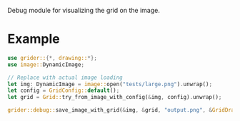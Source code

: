 Debug module for visualizing the grid on the image.

# Example

```rust
use grider::{*, drawing::*};
use image::DynamicImage;

// Replace with actual image loading
let img: DynamicImage = image::open("tests/large.png").unwrap();
let config = GridConfig::default();
let grid = Grid::try_from_image_with_config(&img, config).unwrap();

grider::debug::save_image_with_grid(&img, &grid, "output.png", &GridDrawingConfig::default());
```
